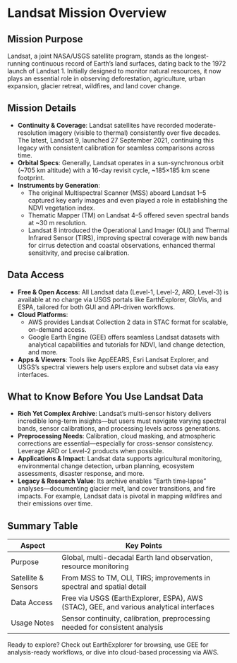 # Landsat Mission Overview

## Mission Purpose
Landsat, a joint NASA/USGS satellite program, stands as the longest-running continuous record of Earth’s land surfaces, dating back to the 1972 launch of Landsat 1. Initially designed to monitor natural resources, it now plays an essential role in observing deforestation, agriculture, urban expansion, glacier retreat, wildfires, and land cover change.

## Mission Details
- **Continuity & Coverage**: Landsat satellites have recorded moderate-resolution imagery (visible to thermal) consistently over five decades. The latest, Landsat 9, launched 27 September 2021, continuing this legacy with consistent calibration for seamless comparisons across time.
- **Orbital Specs**: Generally, Landsat operates in a sun-synchronous orbit (~705 km altitude) with a 16-day revisit cycle, ~185×185 km scene footprint.
- **Instruments by Generation**:
  - The original Multispectral Scanner (MSS) aboard Landsat 1–5 captured key early images and even played a role in establishing the NDVI vegetation index.
  - Thematic Mapper (TM) on Landsat 4–5 offered seven spectral bands at ~30 m resolution.
  - Landsat 8 introduced the Operational Land Imager (OLI) and Thermal Infrared Sensor (TIRS), improving spectral coverage with new bands for cirrus detection and coastal observations, enhanced thermal sensitivity, and precise calibration.

## Data Access
- **Free & Open Access**: All Landsat data (Level-1, Level-2, ARD, Level-3) is available at no charge via USGS portals like EarthExplorer, GloVis, and ESPA, tailored for both GUI and API-driven workflows.
- **Cloud Platforms**:
  - AWS provides Landsat Collection 2 data in STAC format for scalable, on-demand access.
  - Google Earth Engine (GEE) offers seamless Landsat datasets with analytical capabilities and tutorials for NDVI, land change detection, and more.
- **Apps & Viewers**: Tools like AppEEARS, Esri Landsat Explorer, and USGS’s spectral viewers help users explore and subset data via easy interfaces.

## What to Know Before You Use Landsat Data
- **Rich Yet Complex Archive**: Landsat’s multi-sensor history delivers incredible long-term insights—but users must navigate varying spectral bands, sensor calibrations, and processing levels across generations.
- **Preprocessing Needs**: Calibration, cloud masking, and atmospheric corrections are essential—especially for cross-sensor consistency. Leverage ARD or Level-2 products when possible.
- **Applications & Impact**: Landsat data supports agricultural monitoring, environmental change detection, urban planning, ecosystem assessments, disaster response, and more.
- **Legacy & Research Value**: Its archive enables “Earth time‐lapse” analyses—documenting glacier melt, land cover transitions, and fire impacts. For example, Landsat data is pivotal in mapping wildfires and their emissions over time.

## Summary Table

| **Aspect**              | **Key Points**                                                                                      |
|---------------------|-------------------------------------------------------------------------------------------------|
| Purpose             | Global, multi-decadal Earth land observation, resource monitoring                              |
| Satellite & Sensors | From MSS to TM, OLI, TIRS; improvements in spectral and spatial detail |
| Data Access         | Free via USGS (EarthExplorer, ESPA), AWS (STAC), GEE, and various analytical interfaces              |
| Usage Notes         | Sensor continuity, calibration, preprocessing needed for consistent analysis                      |


Ready to explore? Check out EarthExplorer for browsing, use GEE for analysis-ready workflows, or dive into cloud-based processing via AWS.
